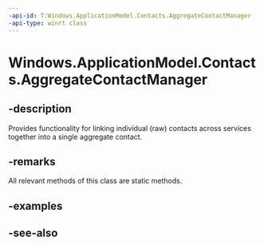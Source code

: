 ----api-id: T:Windows.ApplicationModel.Contacts.AggregateContactManager
-api-type: winrt class
---<!-- Class syntax.public class AggregateContactManager : Windows.ApplicationModel.Contacts.IAggregateContactManager, Windows.ApplicationModel.Contacts.IAggregateContactManager2--># Windows.ApplicationModel.Contacts.AggregateContactManager## -descriptionProvides functionality for linking individual (raw) contacts across services together into a single aggregate contact.## -remarksAll relevant methods of this class are static methods.## -examples## -see-also